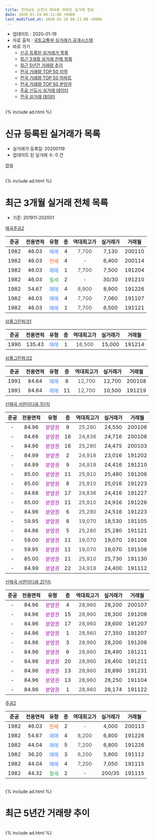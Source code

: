 ```yaml
---
title: 전라남도 순천시 매곡동 아파트 실거래 정보
date: 2020-01-19 06:11:08 +0900
last_modified_at: 2020-01-19 06:11:08 +0900
---
```


* 업데이트 : 2020-01-19
* 자료 출처 : [국토교통부 실거래가 공개시스템](http://rt.molit.go.kr)
* 바로 가기
    * [신규 등록된 실거래가 목록](#신규-등록된-실거래가-목록)
    * [최근 3개월 실거래 전체 목록](#최근-3개월-실거래-전체-목록)
    * [최근 5년간 거래량 추이](#최근-5년간-거래량-추이)
    * [전국 거래량 TOP 50 지역](https://apt-info.github.io/apt-trade-info/최근-3개월-전국에서-가장-거래가-많이-발생한-지역)
    * [전국 거래량 TOP 50 아파트](https://apt-info.github.io/apt-trade-info/최근-3개월-전국에서-가장-거래가-많이-발생한-아파트)
    * [전국 거래량 TOP 50 분양권](https://apt-info.github.io/apt-trade-info/최근-3개월-전국에서-가장-거래가-많이-발생한-분양권)
    * [주요 신도시 실거래 데이터](https://apt-info.github.io/apt-trade-info/주요-신도시)
    * [전국 실거래 데이터](https://apt-info.github.io/apt-trade-info/전국)
<br>
{% include ad.html %}
<br>

# 신규 등록된 실거래가 목록
* 실거래가 등록일: 20200119
* 업데이트 된 실거래 수: 0 건

없음

<br>
{% include ad.html %}
<br>

# 최근 3개월 실거래 전체 목록
* 기준: 201911-202001


[매곡주공2](https://search.naver.com/search.naver?query=%EC%A0%84%EB%9D%BC%EB%82%A8%EB%8F%84+%EC%88%9C%EC%B2%9C%EC%8B%9C+%EB%A7%A4%EA%B3%A1%EB%8F%99+%EB%A7%A4%EA%B3%A1%EC%A3%BC%EA%B3%B52)

|준공|전용면적|유형|층|역대최고가|실거래가|거래월|
|:---:|:---:|:---:|:---:|:---:|:---:|:---:|
|1982|46.03|<span style="color:#4285f3">매매</span>|4|<span style="color:#444444">7,700</span>|7,130|200110|
|1982|46.03|<span style="color:#ff5a00">전세</span>|4|<span style="color:#444444">-</span>|6,400|200114|
|1982|46.03|<span style="color:#4285f3">매매</span>|1|<span style="color:#444444">7,700</span>|7,500|191204|
|1982|46.03|<span style="color:#34a853">월세</span>|2|<span style="color:#444444">-</span>|30/30|191210|
|1982|54.67|<span style="color:#4285f3">매매</span>|4|<span style="color:#444444">8,900</span>|8,900|191226|
|1982|46.03|<span style="color:#4285f3">매매</span>|4|<span style="color:#444444">7,700</span>|7,060|191107|
|1982|46.03|<span style="color:#4285f3">매매</span>|1|<span style="color:#444444">7,700</span>|6,500|191121|

[삼풍그린파크1](https://search.naver.com/search.naver?query=%EC%A0%84%EB%9D%BC%EB%82%A8%EB%8F%84+%EC%88%9C%EC%B2%9C%EC%8B%9C+%EB%A7%A4%EA%B3%A1%EB%8F%99+%EC%82%BC%ED%92%8D%EA%B7%B8%EB%A6%B0%ED%8C%8C%ED%81%AC1)

|준공|전용면적|유형|층|역대최고가|실거래가|거래월|
|:---:|:---:|:---:|:---:|:---:|:---:|:---:|
|1990|135.43|<span style="color:#4285f3">매매</span>|1|<span style="color:#444444">16,500</span>|15,000|191214|

[삼풍그린파크2](https://search.naver.com/search.naver?query=%EC%A0%84%EB%9D%BC%EB%82%A8%EB%8F%84+%EC%88%9C%EC%B2%9C%EC%8B%9C+%EB%A7%A4%EA%B3%A1%EB%8F%99+%EC%82%BC%ED%92%8D%EA%B7%B8%EB%A6%B0%ED%8C%8C%ED%81%AC2)

|준공|전용면적|유형|층|역대최고가|실거래가|거래월|
|:---:|:---:|:---:|:---:|:---:|:---:|:---:|
|1991|84.64|<span style="color:#4285f3">매매</span>|8|<span style="color:#444444">12,700</span>|12,700|200108|
|1991|84.64|<span style="color:#4285f3">매매</span>|11|<span style="color:#444444">12,700</span>|10,500|191219|

[신매곡 서한이다음 1단지](https://search.naver.com/search.naver?query=%EC%A0%84%EB%9D%BC%EB%82%A8%EB%8F%84+%EC%88%9C%EC%B2%9C%EC%8B%9C+%EB%A7%A4%EA%B3%A1%EB%8F%99+%EC%8B%A0%EB%A7%A4%EA%B3%A1+%EC%84%9C%ED%95%9C%EC%9D%B4%EB%8B%A4%EC%9D%8C+1%EB%8B%A8%EC%A7%80)

|준공|전용면적|유형|층|역대최고가|실거래가|거래월|
|:---:|:---:|:---:|:---:|:---:|:---:|:---:|
|-|84.96|<span style="color:#9C11A5">분양권</span>|9|<span style="color:#444444">25,280</span>|24,550|200106|
|-|84.68|<span style="color:#9C11A5">분양권</span>|16|<span style="color:#444444">24,836</span>|24,716|200106|
|-|84.96|<span style="color:#9C11A5">분양권</span>|16|<span style="color:#444444">25,280</span>|24,475|200103|
|-|84.99|<span style="color:#9C11A5">분양권</span>|2|<span style="color:#444444">24,918</span>|23,016|191202|
|-|84.99|<span style="color:#9C11A5">분양권</span>|9|<span style="color:#444444">24,918</span>|24,416|191210|
|-|85.00|<span style="color:#9C11A5">분양권</span>|11|<span style="color:#444444">25,910</span>|25,480|191206|
|-|85.00|<span style="color:#9C11A5">분양권</span>|8|<span style="color:#444444">25,910</span>|25,016|191223|
|-|84.68|<span style="color:#9C11A5">분양권</span>|17|<span style="color:#444444">24,836</span>|24,416|191227|
|-|85.00|<span style="color:#9C11A5">분양권</span>|11|<span style="color:#444444">25,910</span>|24,916|191226|
|-|84.96|<span style="color:#9C11A5">분양권</span>|6|<span style="color:#444444">25,280</span>|24,516|191223|
|-|59.95|<span style="color:#9C11A5">분양권</span>|8|<span style="color:#444444">19,070</span>|18,530|191105|
|-|84.96|<span style="color:#9C11A5">분양권</span>|5|<span style="color:#444444">25,280</span>|25,280|191121|
|-|59.00|<span style="color:#9C11A5">분양권</span>|11|<span style="color:#444444">19,070</span>|19,070|191106|
|-|59.95|<span style="color:#9C11A5">분양권</span>|11|<span style="color:#444444">19,070</span>|19,070|191106|
|-|85.00|<span style="color:#9C11A5">분양권</span>|11|<span style="color:#444444">25,910</span>|25,730|191130|
|-|84.99|<span style="color:#9C11A5">분양권</span>|22|<span style="color:#444444">24,918</span>|24,400|191112|

[신매곡 서한이다음 2단지](https://search.naver.com/search.naver?query=%EC%A0%84%EB%9D%BC%EB%82%A8%EB%8F%84+%EC%88%9C%EC%B2%9C%EC%8B%9C+%EB%A7%A4%EA%B3%A1%EB%8F%99+%EC%8B%A0%EB%A7%A4%EA%B3%A1+%EC%84%9C%ED%95%9C%EC%9D%B4%EB%8B%A4%EC%9D%8C+2%EB%8B%A8%EC%A7%80)

|준공|전용면적|유형|층|역대최고가|실거래가|거래월|
|:---:|:---:|:---:|:---:|:---:|:---:|:---:|
|-|84.96|<span style="color:#9C11A5">분양권</span>|4|<span style="color:#444444">28,960</span>|28,200|200107|
|-|84.96|<span style="color:#9C11A5">분양권</span>|15|<span style="color:#444444">28,960</span>|28,300|191206|
|-|84.96|<span style="color:#9C11A5">분양권</span>|17|<span style="color:#444444">28,960</span>|28,600|191207|
|-|84.96|<span style="color:#9C11A5">분양권</span>|1|<span style="color:#444444">28,960</span>|27,350|191207|
|-|84.96|<span style="color:#9C11A5">분양권</span>|3|<span style="color:#444444">28,960</span>|28,200|191206|
|-|84.96|<span style="color:#9C11A5">분양권</span>|6|<span style="color:#444444">28,960</span>|28,490|191211|
|-|84.96|<span style="color:#9C11A5">분양권</span>|20|<span style="color:#444444">28,960</span>|28,400|191211|
|-|84.96|<span style="color:#9C11A5">분양권</span>|13|<span style="color:#444444">28,960</span>|28,890|191231|
|-|84.96|<span style="color:#9C11A5">분양권</span>|13|<span style="color:#444444">28,960</span>|28,250|191104|
|-|84.96|<span style="color:#9C11A5">분양권</span>|1|<span style="color:#444444">28,960</span>|28,174|191122|

[주공2](https://search.naver.com/search.naver?query=%EC%A0%84%EB%9D%BC%EB%82%A8%EB%8F%84+%EC%88%9C%EC%B2%9C%EC%8B%9C+%EB%A7%A4%EA%B3%A1%EB%8F%99+%EC%A3%BC%EA%B3%B52)

|준공|전용면적|유형|층|역대최고가|실거래가|거래월|
|:---:|:---:|:---:|:---:|:---:|:---:|:---:|
|1982|46.03|<span style="color:#ff5a00">전세</span>|2|<span style="color:#444444">-</span>|4,000|200113|
|1982|54.67|<span style="color:#4285f3">매매</span>|4|<span style="color:#444444">8,200</span>|6,800|191226|
|1982|44.04|<span style="color:#4285f3">매매</span>|5|<span style="color:#444444">7,200</span>|6,800|191226|
|1982|36.20|<span style="color:#4285f3">매매</span>|3|<span style="color:#444444">6,200</span>|5,800|191112|
|1982|44.04|<span style="color:#4285f3">매매</span>|4|<span style="color:#444444">7,200</span>|7,050|191115|
|1982|44.32|<span style="color:#34a853">월세</span>|2|<span style="color:#444444">-</span>|200/35|191115|


<br>
{% include ad.html %}
<br>

# 최근 5년간 거래량 추이


<div style="width:100%;">
    <canvas id="deal_progress" height="200"></canvas>
</div>

<script>
new Chart(document.getElementById("deal_progress"), {
    type: 'line',
    data: {
        labels: ['201501','201502','201503','201504','201505','201506','201507','201508','201509','201510','201511','201512','201601','201602','201603','201604','201605','201606','201607','201608','201609','201610','201611','201612','201701','201702','201703','201704','201705','201706','201707','201708','201709','201710','201711','201712','201801','201802','201803','201804','201805','201806','201807','201808','201809','201810','201811','201812','201901','201902','201903','201904','201905','201906','201907','201908','201909','201910','201911','201912','202001'],
        datasets: [{
            label: '매매',
            pointRadius: 1,
            data: [4, 3, 4, 3, 0, 3, 2, 4, 2, 1, 2, 20, 4, 13, 6, 2, 3, 5, 18, 0, 6, 1, 2, 4, 2, 8, 7, 6, 8, 7, 5, 8, 3, 1, 8, 2, 9, 8, 50, 25, 13, 13, 11, 9, 10, 14, 14, 11, 10, 12, 7, 20, 16, 8, 9, 9, 10, 8, 12, 20, 6],
            borderColor: "rgba(255, 201, 14, 1)",
            backgroundColor: "rgba(255, 201, 14, 0.5)",
            fill: false,
            lineTension: 0
        },{
            label: '전월세',
            pointRadius: 1,
            data: [2, 0, 1, 0, 0, 2, 0, 2, 2, 0, 1, 0, 2, 7, 1, 1, 1, 1, 0, 1, 1, 3, 4, 1, 1, 5, 0, 1, 4, 5, 0, 4, 2, 3, 1, 0, 3, 3, 1, 2, 0, 1, 0, 2, 0, 1, 1, 2, 2, 4, 2, 0, 3, 2, 1, 1, 1, 2, 1, 1, 2],
            borderColor: "rgba(0, 141, 185, 1)",
            backgroundColor: "rgba(0, 141, 185, 0.5)",
            fill: false,
            lineTension: 0
        }
        ]
    },
    options: {
        responsive: true,
        title: {
            display: false
        },
        tooltips: {
            mode: 'index',
            intersect: false
        },
        hover: {
            mode: 'nearest',
            intersect: true
        },
        scales: {
            xAxes: [{
                display: true,
                scaleLabel: {
                    display: true,
                    labelString: '년/월'
                }
            }],
            yAxes: [{
                display: true,
                ticks: {
                    suggestedMin: 0,
                },
                scaleLabel: {
                    display: true,
                    labelString: '실거래 수'
                }
            }]
        }
    }
});

</script>


<br>
{% include ad.html %}
<br>

